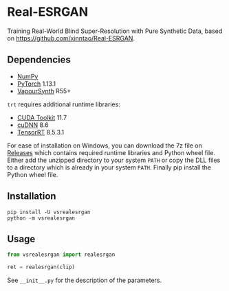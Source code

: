 # Real-ESRGAN
Training Real-World Blind Super-Resolution with Pure Synthetic Data, based on https://github.com/xinntao/Real-ESRGAN.


## Dependencies
- [NumPy](https://numpy.org/install)
- [PyTorch](https://pytorch.org/get-started) 1.13.1
- [VapourSynth](http://www.vapoursynth.com/) R55+

`trt` requires additional runtime libraries:
- [CUDA Toolkit](https://developer.nvidia.com/cuda-toolkit) 11.7
- [cuDNN](https://developer.nvidia.com/cudnn) 8.6
- [TensorRT](https://developer.nvidia.com/tensorrt) 8.5.3.1

For ease of installation on Windows, you can download the 7z file on [Releases](https://github.com/HolyWu/vs-realesrgan/releases) which contains required runtime libraries and Python wheel file. Either add the unzipped directory to your system `PATH` or copy the DLL files to a directory which is already in your system `PATH`. Finally pip install the Python wheel file.


## Installation
```
pip install -U vsrealesrgan
python -m vsrealesrgan
```


## Usage
```python
from vsrealesrgan import realesrgan

ret = realesrgan(clip)
```

See `__init__.py` for the description of the parameters.
